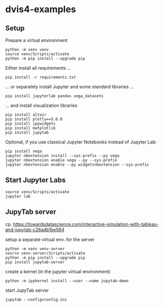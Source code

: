 # dvis4-examples

## Setup

Prepare a virtual environment
```
python -m venv venv
source venv/Scripts/activate
python -m pip install --upgrade pip
```

Either install all requirements ...
```
pip install -r requirements.txt
```

... or separately install Jupyter and some standard libraries ...
```
pip install jupyterlab pandas vega_datasets
```
... and install visualization libraries
```
pip install altair
pip install plotly==5.6.0
pip install ipywidgets
pip install matplotlib
pip install jupytab
```

Optional, if you use classical Jupyter Notebooks instead of Jupyter Lab:
```
pip install vega
jupyter nbextension install --sys-prefix --py vega
jupyter nbextension enable vega --py --sys-prefix
jupyter nbextension enable --py widgetsnbextension --sys-prefix
```

## Start Jupyter Labs

```
source venv/Scripts/activate
jupyter lab
```


## JupyTab server
cp. <https://towardsdatascience.com/interactive-simulation-with-tableau-and-jupytab-c26adb1be564>

setup a separate virtual env. for the server
```
python -m venv venv-server
source venv-server/Scripts/activate
python -m pip install --upgrade pip
pip install jupytab-server
```

create a kernel (in the jupyter virtual environment)
```
python -m ipykernel install --user --name jupytab-demo
```

start JupyTab server
```
jupytab --config=config.ini
```
